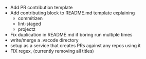 * Add PR contribution template
* Add contributing block to README.md template explaining
  * commitizen
  * lint-staged
  * projectz
* Fix duplication in README.md if boring run multiple times
* write/merge a .vscode directory
* setup as a service that creates PRs against any repos using it
* FIX regex, (currently removing all titles)
